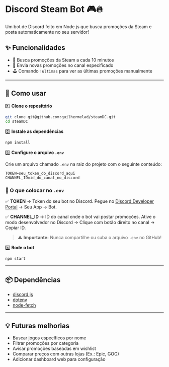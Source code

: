 # Discord Steam Bot 🎮🔥

Um bot de Discord feito em Node.js que busca promoções da Steam e posta automaticamente no seu servidor!

## ✨ Funcionalidades

* 🔄 Busca promoções da Steam a cada 10 minutos
* 📢 Envia novas promoções no canal especificado
* 🕹️ Comando `!ultimas` para ver as últimas promoções manualmente

---

## 🚀 Como usar

1️⃣ **Clone o repositório**

```bash
git clone git@github.com:guilhermelad/steamDC.git
cd steamDC
```

2️⃣ **Instale as dependências**

```bash
npm install
```

3️⃣ **Configure o arquivo `.env`**

Crie um arquivo chamado `.env` na raiz do projeto com o seguinte conteúdo:

```
TOKEN=seu_token_do_discord_aqui
CHANNEL_ID=id_do_canal_no_discord
```

### 🔧 O que colocar no `.env`

✅ **TOKEN** → Token do seu bot no Discord.
Pegue no [Discord Developer Portal](https://discord.com/developers/applications) → Seu App → Bot.

✅ **CHANNEL\_ID** → ID do canal onde o bot vai postar promoções.
Ative o modo desenvolvedor no Discord → Clique com botão direito no canal → Copiar ID.

> ⚠️ **Importante:** Nunca compartilhe ou suba o arquivo `.env` no GitHub!

4️⃣ **Rode o bot**

```bash
npm start
```

---

## 📦 Dependências

* [discord.js](https://www.npmjs.com/package/discord.js)
* [dotenv](https://www.npmjs.com/package/dotenv)
* [node-fetch](https://www.npmjs.com/package/node-fetch)

---

## 💡 Futuras melhorias

* Buscar jogos específicos por nome
* Filtrar promoções por categoria
* Avisar promoções baseadas em wishlist
* Comparar preços com outras lojas (Ex.: Epic, GOG)
* Adicionar dashboard web para configuração

